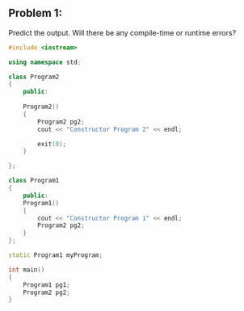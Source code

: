 ## Problem 1:
Predict the output. Will there be any compile-time or runtime errors?
```cpp
#include <iostream>

using namespace std;

class Program2
{
    public:
    
    Program2()
    {
        Program2 pg2;
        cout << "Constructor Program 2" << endl;

        exit(0);
    }

};

class Program1
{
    public:
    Program1()
    {
        cout << "Constructor Program 1" << endl;  
        Program2 pg2;
    }
};

static Program1 myProgram;

int main()
{
    Program1 pg1;
    Program2 pg2;
}
```
